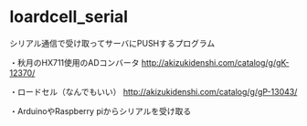 # loardcell_serial

シリアル通信で受け取ってサーバにPUSHするプログラム

・秋月のHX711使用のADコンバータ
http://akizukidenshi.com/catalog/g/gK-12370/

・ロードセル（なんでもいい）
http://akizukidenshi.com/catalog/g/gP-13043/

・ArduinoやRaspberry piからシリアルを受け取る
